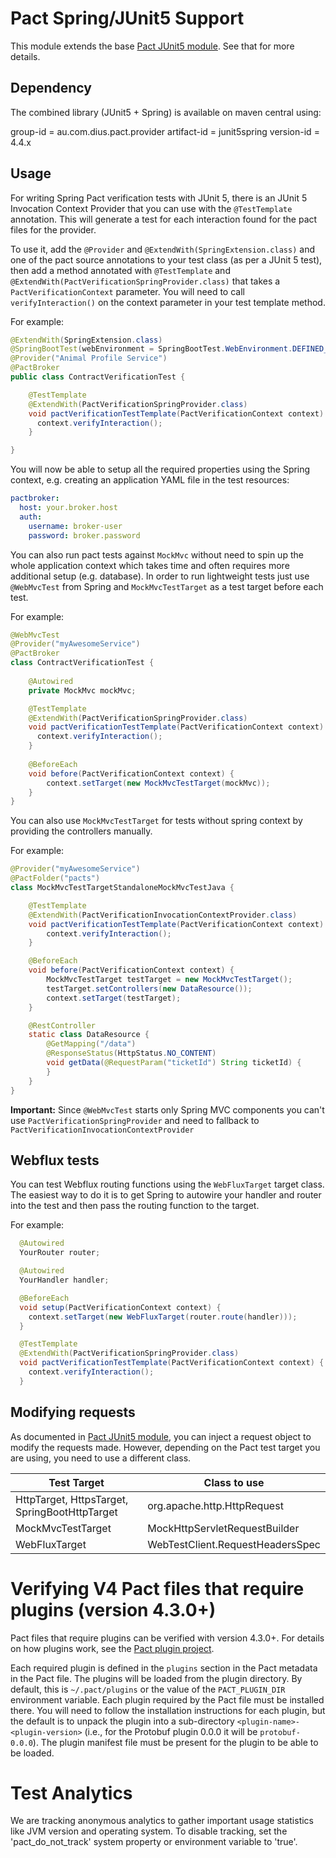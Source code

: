 # Pact Spring/JUnit5 Support

This module extends the base [Pact JUnit5 module](/provider/junit5/README.md). See that for more details.

## Dependency
The combined library (JUnit5 + Spring) is available on maven central using:

group-id = au.com.dius.pact.provider
artifact-id = junit5spring
version-id = 4.4.x

## Usage
For writing Spring Pact verification tests with JUnit 5, there is an JUnit 5 Invocation Context Provider that you can use with 
the `@TestTemplate` annotation. This will generate a test for each interaction found for the pact files for the provider.

To use it, add the `@Provider` and `@ExtendWith(SpringExtension.class)` and one of the pact source annotations to your test class (as per a JUnit 5 test), then
add a method annotated with `@TestTemplate` and `@ExtendWith(PactVerificationSpringProvider.class)` that
takes a `PactVerificationContext` parameter. You will need to call `verifyInteraction()` on the context parameter in
your test template method.

For example:

```java
@ExtendWith(SpringExtension.class)
@SpringBootTest(webEnvironment = SpringBootTest.WebEnvironment.DEFINED_PORT)
@Provider("Animal Profile Service")
@PactBroker
public class ContractVerificationTest {

    @TestTemplate
    @ExtendWith(PactVerificationSpringProvider.class)
    void pactVerificationTestTemplate(PactVerificationContext context) {
      context.verifyInteraction();
    }

}
```

You will now be able to setup all the required properties using the Spring context, e.g. creating an application
YAML file in the test resources:

```yaml
pactbroker:
  host: your.broker.host
  auth:
    username: broker-user
    password: broker.password
```

You can also run pact tests against `MockMvc` without need to spin up the whole application context which takes time 
and often requires more additional setup (e.g. database). In order to run lightweight tests just use `@WebMvcTest` 
from Spring and `MockMvcTestTarget` as a test target before each test. 

For example:
```java
@WebMvcTest
@Provider("myAwesomeService")
@PactBroker
class ContractVerificationTest {
    
    @Autowired
    private MockMvc mockMvc;

    @TestTemplate
    @ExtendWith(PactVerificationSpringProvider.class)
    void pactVerificationTestTemplate(PactVerificationContext context) {
      context.verifyInteraction();
    }
    
    @BeforeEach
    void before(PactVerificationContext context) {
        context.setTarget(new MockMvcTestTarget(mockMvc));
    }
}
```

You can also use `MockMvcTestTarget` for tests without spring context by providing the controllers manually. 

For example:
```java
@Provider("myAwesomeService")
@PactFolder("pacts")
class MockMvcTestTargetStandaloneMockMvcTestJava {

    @TestTemplate
    @ExtendWith(PactVerificationInvocationContextProvider.class)
    void pactVerificationTestTemplate(PactVerificationContext context) {
        context.verifyInteraction();
    }

    @BeforeEach
    void before(PactVerificationContext context) {
        MockMvcTestTarget testTarget = new MockMvcTestTarget();
        testTarget.setControllers(new DataResource());
        context.setTarget(testTarget);
    }

    @RestController
    static class DataResource {
        @GetMapping("/data")
        @ResponseStatus(HttpStatus.NO_CONTENT)
        void getData(@RequestParam("ticketId") String ticketId) {
        }
    }
}
```

**Important:** Since `@WebMvcTest` starts only Spring MVC components you can't use `PactVerificationSpringProvider` 
and need to fallback to `PactVerificationInvocationContextProvider`

## Webflux tests

You can test Webflux routing functions using the `WebFluxTarget` target class. The easiest way to do it is to get Spring to
autowire your handler and router into the test and then pass the routing function to the target.

For example:

```java
  @Autowired
  YourRouter router;

  @Autowired
  YourHandler handler;

  @BeforeEach
  void setup(PactVerificationContext context) {
    context.setTarget(new WebFluxTarget(router.route(handler)));
  }

  @TestTemplate
  @ExtendWith(PactVerificationSpringProvider.class)
  void pactVerificationTestTemplate(PactVerificationContext context) {
    context.verifyInteraction();
  }
```

## Modifying requests

As documented in [Pact JUnit5 module](/provider/junit5/README.md#modifying-the-requests-before-they-are-sent), you can
inject a request object to modify the requests made. However, depending on the Pact test target you are using,
you need to use a different class.

| Test Target | Class to use |
|-------------|--------------|
| HttpTarget, HttpsTarget, SpringBootHttpTarget | org.apache.http.HttpRequest |
| MockMvcTestTarget | MockHttpServletRequestBuilder |
| WebFluxTarget | WebTestClient.RequestHeadersSpec |


# Verifying V4 Pact files that require plugins (version 4.3.0+)

Pact files that require plugins can be verified with version 4.3.0+. For details on how plugins work, see the
[Pact plugin project](https://github.com/pact-foundation/pact-plugins).

Each required plugin is defined in the `plugins` section in the Pact metadata in the Pact file. The plugins will be
loaded from the plugin directory. By default, this is `~/.pact/plugins` or the value of the `PACT_PLUGIN_DIR` environment
variable. Each plugin required by the Pact file must be installed there. You will need to follow the installation
instructions for each plugin, but the default is to unpack the plugin into a sub-directory `<plugin-name>-<plugin-version>`
(i.e., for the Protobuf plugin 0.0.0 it will be `protobuf-0.0.0`). The plugin manifest file must be present for the
plugin to be able to be loaded.

# Test Analytics

We are tracking anonymous analytics to gather important usage statistics like JVM version
and operating system. To disable tracking, set the 'pact_do_not_track' system property or environment
variable to 'true'.
